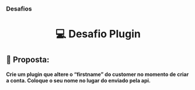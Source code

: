 ### Desafios

<h1 align="center">
    💻 Desafio Plugin
</h1>


<h2 align="left">
    🧠 Proposta:
</h2>


<h4>
    Crie um plugin que altere o “firstname” do customer no momento de criar a conta. Coloque o seu nome no lugar do enviado pela api.
</h4>
